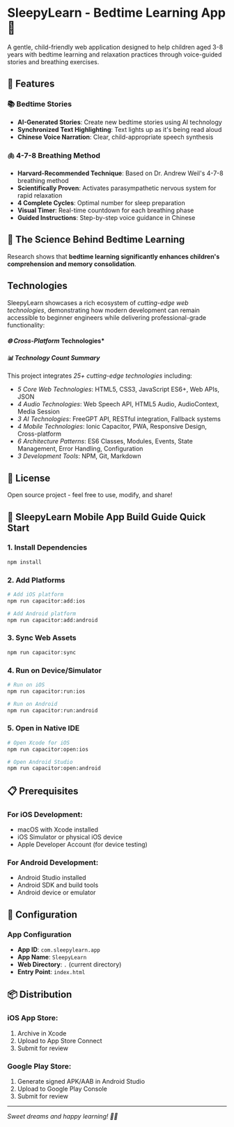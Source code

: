 # SleepyLearn - Bedtime Learning App 🌙

A gentle, child-friendly web application designed to help children aged 3-8 years with bedtime learning and relaxation practices through voice-guided stories and breathing exercises.

## 🌟 Features

### 📚 Bedtime Stories
- **AI-Generated Stories**: Create new bedtime stories using AI technology
- **Synchronized Text Highlighting**: Text lights up as it's being read aloud
- **Chinese Voice Narration**: Clear, child-appropriate speech synthesis

### 🫁 4-7-8 Breathing Method
- **Harvard-Recommended Technique**: Based on Dr. Andrew Weil's 4-7-8 breathing method
- **Scientifically Proven**: Activates parasympathetic nervous system for rapid relaxation
- **4 Complete Cycles**: Optimal number for sleep preparation
- **Visual Timer**: Real-time countdown for each breathing phase
- **Guided Instructions**: Step-by-step voice guidance in Chinese

## 🧠 The Science Behind Bedtime Learning

Research shows that **bedtime learning significantly enhances children's comprehension and memory consolidation**. 

## Technologies

SleepyLearn showcases a rich ecosystem of *cutting-edge web technologies*, demonstrating how modern development can remain accessible to beginner engineers while delivering professional-grade functionality:

#### *🌐 Cross-Platform* Technologies*

#### *📊 Technology Count Summary*
This project integrates *25+ cutting-edge technologies* including:
- *5 Core Web Technologies*: HTML5, CSS3, JavaScript ES6+, Web APIs, JSON
- *4 Audio Technologies*: Web Speech API, HTML5 Audio, AudioContext, Media Session
- *3 AI Technologies*: FreeGPT API, RESTful integration, Fallback systems
- *4 Mobile Technologies*: Ionic Capacitor, PWA, Responsive Design, Cross-platform
- *6 Architecture Patterns*: ES6 Classes, Modules, Events, State Management, Error Handling, Configuration
- *3 Development Tools*: NPM, Git, Markdown


## 📄 License

Open source project - feel free to use, modify, and share!


## 📱 SleepyLearn Mobile App Build Guide Quick Start

### 1. Install Dependencies
```bash
npm install
```

### 2. Add Platforms
```bash
# Add iOS platform
npm run capacitor:add:ios

# Add Android platform  
npm run capacitor:add:android
```

### 3. Sync Web Assets
```bash
npm run capacitor:sync
```

### 4. Run on Device/Simulator
```bash
# Run on iOS
npm run capacitor:run:ios

# Run on Android
npm run capacitor:run:android
```

### 5. Open in Native IDE
```bash
# Open Xcode for iOS
npm run capacitor:open:ios

# Open Android Studio
npm run capacitor:open:android
```

## 📋 Prerequisites

### For iOS Development:
- macOS with Xcode installed
- iOS Simulator or physical iOS device
- Apple Developer Account (for device testing)

### For Android Development:
- Android Studio installed
- Android SDK and build tools
- Android device or emulator

## 🔧 Configuration

### App Configuration
- **App ID**: `com.sleepylearn.app`
- **App Name**: `SleepyLearn`
- **Web Directory**: `.` (current directory)
- **Entry Point**: `index.html`

## 📦 Distribution

### iOS App Store:
1. Archive in Xcode
2. Upload to App Store Connect
3. Submit for review

### Google Play Store:
1. Generate signed APK/AAB in Android Studio
2. Upload to Google Play Console
3. Submit for review

---

*Sweet dreams and happy learning! 🌙✨*

